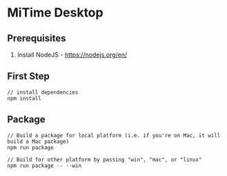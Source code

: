 # MiTime Desktop

## Prerequisites
1. Install NodeJS - https://nodejs.org/en/

## First Step
```
// install dependencies
npm install
```

## Package

```
// Build a package for local platform (i.e. if you're on Mac, it will build a Mac package)
npm run package

// Build for other platform by passing "win", "mac", or "linux"
npm run package -- --win
```
